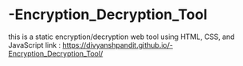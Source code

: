 # -Encryption_Decryption_Tool
this is a  static encryption/decryption web tool using HTML, CSS, and JavaScript
link : https://divyanshpandit.github.io/-Encryption_Decryption_Tool/
